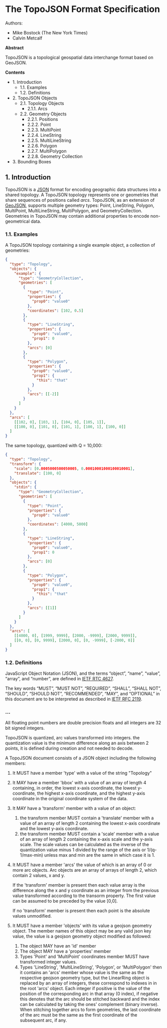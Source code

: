 # The TopoJSON Format Specification

Authors:
  * Mike Bostock (The New York Times)
  * Calvin Metcalf

__Abstract__

TopoJSON is a topological geospatial data interchange format based on GeoJSON.

__Contents__

  * 1\. Introduction
    * 1.1. Examples
    * 1.2. Definitions
  * 2\. TopoJSON Objects
    * 2.1. Topology Objects
      * 2.1.1. Arcs
    * 2.2. Geometry Objects
      * 2.2.1. Positions
      * 2.2.2. Point
      * 2.2.3. MultiPoint
      * 2.2.4. LineString
      * 2.2.5. MultiLineString
      * 2.2.6. Polygon
      * 2.2.7. MultiPolygon
      * 2.2.8. Geometry Collection
  * 3\. Bounding Boxes

## 1. Introduction

TopoJSON is a [JSON](http://json.org/) format for encoding geographic data structures into a shared topology. A TopoJSON topology represents one or geometries that share sequences of positions called _arcs_. TopoJSON, as an extension of [GeoJSON](http://geojson.org/), supports multiple geometry types: Point, LineString, Polygon, MultiPoint, MultiLineString, MultiPolygon, and GeometryCollection. Geometries in TopoJSON may contain additional properties to encode non-geometrical data.

### 1.1. Examples

A TopoJSON topology containing a single example object, a collection of geometries:

```json
{
  "type": "Topology",
  "objects": {
    "example": {
      "type": "GeometryCollection",
      "geometries": [
        {
          "type": "Point",
          "properties": {
            "prop0": "value0"
          },
          "coordinates": [102, 0.5]
        },
        {
          "type": "LineString",
          "properties": {
            "prop0": "value0",
            "prop1": 0
          },
          "arcs": [0]
        },
        {
          "type": "Polygon",
          "properties": {
            "prop0": "value0",
            "prop1": {
              "this": "that"
            }
          },
          "arcs": [[-2]]
        }
      ]
    }
  },
  "arcs": [
    [[102, 0], [103, 1], [104, 0], [105, 1]],
    [[100, 0], [101, 0], [101, 1], [100, 1], [100, 0]]
  ]
}
```

The same topology, quantized with Q = 10,000:

```json
{
  "type": "Topology",
  "transform": {
    "scale": [0.0005000500050005, 0.00010001000100010001],
    "translate": [100, 0]
  },
  "objects": {
    "stdin": {
      "type": "GeometryCollection",
      "geometries": [
        {
          "type": "Point",
          "properties": {
            "prop0": "value0"
          },
          "coordinates": [4000, 5000]
        },
        {
          "type": "LineString",
          "properties": {
            "prop0": "value0",
            "prop1": 0
          },
          "arcs": [0]
        },
        {
          "type": "Polygon",
          "properties": {
            "prop0": "value0",
            "prop1": {
              "this": "that"
            }
          },
          "arcs": [[1]]
        }
      ]
    }
  },
  "arcs": [
    [[4000, 0], [1999, 9999], [2000, -9999], [2000, 9999]],
    [[0, 0], [0, 9999], [2000, 0], [0, -9999], [-2000, 0]]
  ]
}
```

### 1.2. Definitions

JavaScript Object Notation (JSON), and the terms “object”, “name”, “value”, “array”, and “number”, are defined in [IETF RTC 4627](http://www.ietf.org/rfc/rfc4627.txt).

The key words “MUST”, “MUST NOT”, “REQUIRED”, “SHALL”, “SHALL NOT”, “SHOULD”, “SHOULD NOT”, “RECOMMENDED”, “MAY”, and “OPTIONAL” in this document are to be interpreted as described in [IETF RFC 2119](http://www.ietf.org/rfc/rfc2119.txt).


### …

All floating point numbers are double precision floats and all integers are 32 bit signed integers.

TopoJSON is quantized, arc values transformed into integers. the quantization value is the minimum difference along an axis between 2 points, it is defined during creation and not needed to decode.

A TopoJSON document consists of a JSON object including the following members:

1. It MUST have a member 'type' with a value of the string "Topology"
2. It MAY have a member 'bbox' with a value of an array of length 4 containing, in order,
   the lowest x-axis coordinate, the lowest y-coordinate, the highest x-axis coordinate,
   and the highest y-axis coordinate in the original coordinate system of the data.
3. It MAY have a 'transform' member with a value of an object:
    1. the transform member MUST contain a 'translate' member with a value of an array of length 2 containing the lowest x-axis coordinate
        and the lowest y-axis coordinate.
    2. the transform member MUST contain a 'scale' member with a value of an array of length 2 containing the x-axis scale and the y-axis
       scale. The scale values can be calculated as the inverse of the quantization value minus 1
       divided by the range of the axis or 1/(q-1/max-min) unless max and min are the same in which case it is 1.
4.  It MUST have a member 'arcs' the value of which is an array of 0 or more arc objects. Arc objects
    are an array of arrays of length 2, which contain 2 values, x and y.

    If the 'transform' member is present then each value array is the difference along the x and y coordinate
    as an integer from the previous value transformed according to the transorm property.
    The first value can be assumed to be preceded by the value [0,0].

    If no 'transform' member is present then each point is the absolute values unmodified.
5. It MUST have a member 'objects' with its value a geojson geometry object.  The member names of this
   object may be any valid json key value, the value is a geojson geometry object modified as followed:
    1. The object MAY have an 'id' member
    2. The object MAY have a 'properties' member
    2. Types 'Point' and 'MultiPoint' coordinates member MUST have transformed integer values.
    3. Types 'LineString', 'MultiLineString', 'Polygon', or 'MultiPolygon' then it contains an 'arcs'
       member whose value is the same as the respective geojson geometry type, but the LinearRing
       object is replaced by an array of integers, these correspond to indexes in in the root 'arcs' object.
       Each integer if positive is the value of the position of the corresponding arc in that array
       (0 index), if negative this denotes that the arc should be stitched backward and the index can be
       calculated by taking the ones' complement (binary inverse). When stitching together arcs to form
       geometries, the last coordinate of the arc must be the same as the first coordinate of the subsequent arc, if any.
